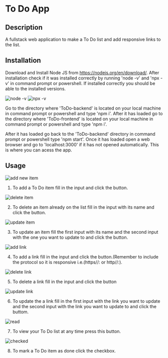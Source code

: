 # To Do App
## Description
A fullstack web application to make a To Do list and add responsive links to the list.

## Installation
Download and Install Node JS from https://nodejs.org/en/download/. After installation check if it was installed correctly by running 'node -v' and 'npx -v' in command prompt or powershell. 
If installed correctly you should be able to the installed versions. 

![node -v](https://user-images.githubusercontent.com/88197915/153683162-99d54856-48c1-476b-9653-deab7f9803e9.JPG)
![npx -v](https://user-images.githubusercontent.com/88197915/153683171-606b2bd7-26fe-4d04-8acf-207841e6844a.JPG)


Go to the directory where 'ToDo-backend' is located on your local machine in command prompt or powershell and type 'npm i'. After it has loaded go to the directory where 'ToDo-frontend' is located on your local machine in command prompt or powershell and type 'npm i'.

After it has loaded go back to the 'ToDo-backend' directory in command prompt or powershell type 'npm start'. Once it has loaded open a web browser and go to 'localhost:3000' if it has not opened automatically. 
This is where you can acess the app.

## Usage
![add new item](https://github.com/Godi28/To-Do-App/assets/88197915/0d10c3cf-7a98-4884-816f-3379725d7938)


1. To add a To Do item fill in the input and click the button.


![delete item ](https://github.com/Godi28/To-Do-App/assets/88197915/297e6d00-ce39-4a98-8326-558c5cbb5294)


2. To delete an item already on the list fill in the input with its name and click the button.


![update item](https://github.com/Godi28/To-Do-App/assets/88197915/f2500a31-5d13-4f1a-b5c1-984d70649a32)


3. To update an item fill the first input with its name and the second input with the one you want to update to and click the button.


![add link](https://github.com/Godi28/To-Do-App/assets/88197915/ec98f16a-ea03-4dd7-991b-fe3d8d81fcb4)


4. To add a link fill in the input and click the button.(Remember to include the protocol so it is responsive i.e.(https//: or http//:). 


![delete link](https://github.com/Godi28/To-Do-App/assets/88197915/dbc25923-61cd-482b-b8ef-6aa037d48488)


5. To delete a link fill in the input and click the button


![update link](https://github.com/Godi28/To-Do-App/assets/88197915/92917f1f-1fb8-4224-a108-2f452e8735aa)


6. To update the a link fill in the first input with the link you want to update and the second input with the link you want to update to and click the buttom.


![read](https://github.com/Godi28/To-Do-App/assets/88197915/8e95073d-2cad-4164-bd79-d2be7c5c81d2)


7. To view your To Do list at any time press this button.


![checked](https://github.com/Godi28/To-Do-App/assets/88197915/3c8374de-c505-48e6-983c-43bc4b2abaac)


8. To mark a To Do item as done click the checkbox.
